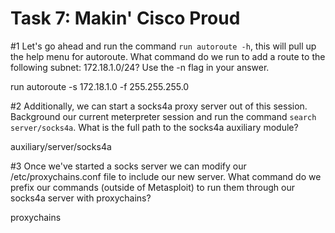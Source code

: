 # Task 7: Makin' Cisco Proud

  
#1 Let's go ahead and run the command `run autoroute -h`, this will pull up the help menu for autoroute. What command do we run to add a route to the following subnet: 172.18.1.0/24? Use the -n flag in your answer.  
  
run autoroute -s 172.18.1.0 -f 255.255.255.0  
  
  
  
#2 Additionally, we can start a socks4a proxy server out of this session. Background our current meterpreter session and run the command `search server/socks4a`. What is the full path to the socks4a auxiliary module?  
  
auxiliary/server/socks4a  
  
#3 Once we've started a socks server we can modify our /etc/proxychains.conf file to include our new server. What command do we prefix our commands (outside of Metasploit) to run them through our socks4a server with proxychains?  
  
proxychains